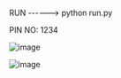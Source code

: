 RUN ------> python run.py



PIN NO:  1234





![image](https://github.com/user-attachments/assets/2d1ce6ad-5eae-4911-81dd-2266c3c63774)


![image](https://github.com/user-attachments/assets/d1b29fd5-e905-4a44-b1b6-fee293815074)
